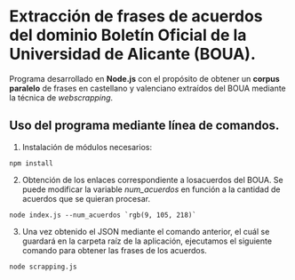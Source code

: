 # Extracción de frases de acuerdos del dominio Boletín Oficial de la Universidad de Alicante (BOUA).
Programa desarrollado en **Node.js** con el propósito de obtener un **corpus paralelo** de frases en castellano y valenciano extraídos del BOUA mediante la técnica de _webscrapping_. 

## Uso del programa mediante línea de comandos.
1. Instalación de módulos necesarios:
```
npm install
```
2. Obtención de los enlaces correspondiente a losacuerdos del BOUA. Se puede modificar la variable *num_acuerdos* en función a la cantidad de acuerdos que se quieran procesar.
```
node index.js --num_acuerdos `rgb(9, 105, 218)`
```
3. Una vez obtenido el JSON mediante el comando anterior, el cuál se guardará en la carpeta raíz de la aplicación, ejecutamos el siguiente comando para obtener las frases de los acuerdos.
```
node scrapping.js
```
